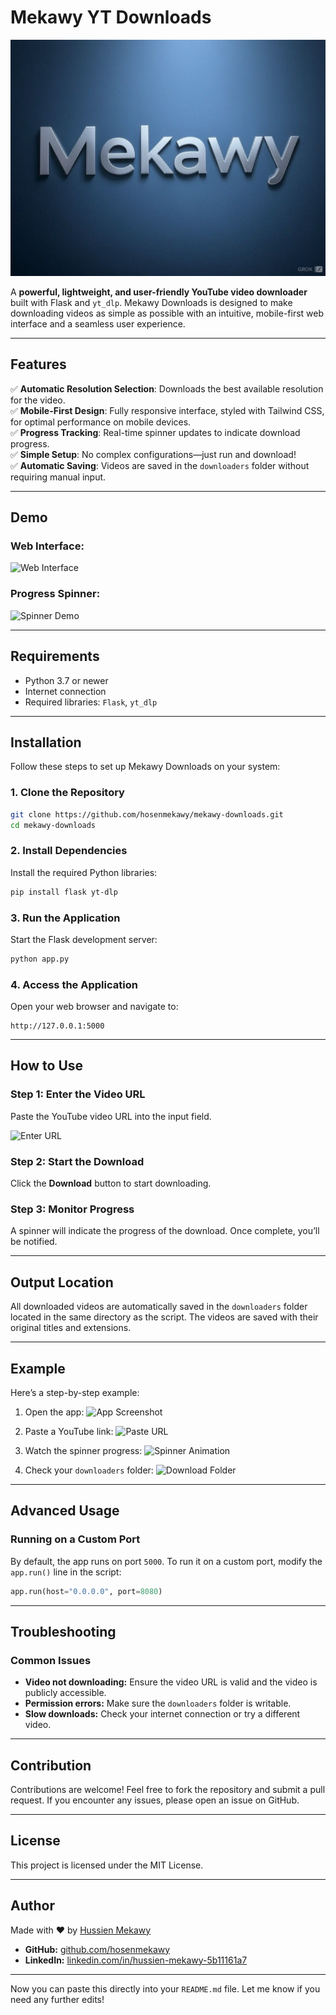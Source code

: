 

# Mekawy YT Downloads

![Mekawy Downloads Logo](screenshots/logo.jpg)

A **powerful, lightweight, and user-friendly YouTube video downloader** built with Flask and `yt_dlp`. Mekawy Downloads is designed to make downloading videos as simple as possible with an intuitive, mobile-first web interface and a seamless user experience.

---

## Features

✅ **Automatic Resolution Selection**: Downloads the best available resolution for the video.  
✅ **Mobile-First Design**: Fully responsive interface, styled with Tailwind CSS, for optimal performance on mobile devices.  
✅ **Progress Tracking**: Real-time spinner updates to indicate download progress.  
✅ **Simple Setup**: No complex configurations—just run and download!  
✅ **Automatic Saving**: Videos are saved in the `downloaders` folder without requiring manual input.  

---

## Demo

### Web Interface:
![Web Interface](https://via.placeholder.com/800x400?text=Screenshot+of+Web+Interface)

### Progress Spinner:
![Spinner Demo](https://via.placeholder.com/200x200?text=Spinner)

---

## Requirements

- Python 3.7 or newer
- Internet connection
- Required libraries: `Flask`, `yt_dlp`

---

## Installation

Follow these steps to set up Mekawy Downloads on your system:

### 1. Clone the Repository
```bash
git clone https://github.com/hosenmekawy/mekawy-downloads.git
cd mekawy-downloads
```

### 2. Install Dependencies
Install the required Python libraries:
```bash
pip install flask yt-dlp
```

### 3. Run the Application
Start the Flask development server:
```bash
python app.py
```

### 4. Access the Application
Open your web browser and navigate to:
```
http://127.0.0.1:5000
```

---

## How to Use

### Step 1: Enter the Video URL
Paste the YouTube video URL into the input field.

![Enter URL](https://via.placeholder.com/800x400?text=Enter+URL+Screenshot)

### Step 2: Start the Download
Click the **Download** button to start downloading.

### Step 3: Monitor Progress
A spinner will indicate the progress of the download. Once complete, you’ll be notified.

---

## Output Location

All downloaded videos are automatically saved in the `downloaders` folder located in the same directory as the script. The videos are saved with their original titles and extensions.

---

## Example

Here’s a step-by-step example:

1. Open the app:
   ![App Screenshot](https://via.placeholder.com/800x400?text=App+Screenshot)

2. Paste a YouTube link:
   ![Paste URL](https://via.placeholder.com/800x400?text=Paste+URL)

3. Watch the spinner progress:
   ![Spinner Animation](https://via.placeholder.com/200x200?text=Spinner)

4. Check your `downloaders` folder:
   ![Download Folder](https://via.placeholder.com/800x400?text=Download+Folder)

---

## Advanced Usage

### Running on a Custom Port
By default, the app runs on port `5000`. To run it on a custom port, modify the `app.run()` line in the script:
```python
app.run(host="0.0.0.0", port=8080)
```

---

## Troubleshooting

### Common Issues
- **Video not downloading:** Ensure the video URL is valid and the video is publicly accessible.
- **Permission errors:** Make sure the `downloaders` folder is writable.
- **Slow downloads:** Check your internet connection or try a different video.

---

## Contribution

Contributions are welcome! Feel free to fork the repository and submit a pull request. If you encounter any issues, please open an issue on GitHub.

---

## License

This project is licensed under the MIT License.

---

## Author

Made with ❤️ by [Hussien Mekawy](https://github.com/hosenmekawy)  

- **GitHub:** [github.com/hosenmekawy](https://github.com/hosenmekawy)  
- **LinkedIn:** [linkedin.com/in/hussien-mekawy-5b11161a7](https://www.linkedin.com/in/hussien-mekawy-5b11161a7)

--- 

Now you can paste this directly into your `README.md` file. Let me know if you need any further edits!
